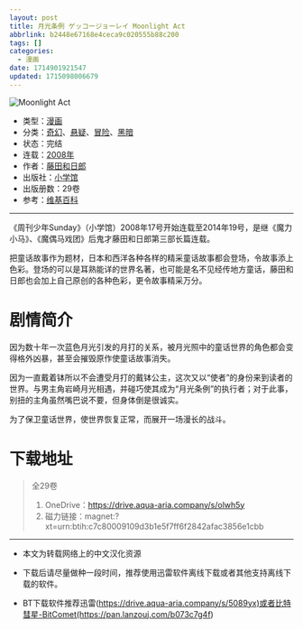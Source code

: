 ```yaml
---
layout: post
title: 月光条例 ゲッコージョーレイ Moonlight Act
abbrlink: b2448e67168e4ceca9c020555b88c200
tags: []
categories:
  - 漫画
date: 1714901921547
updated: 1715098006679
---
```


![Moonlight Act](https://img.20000207.xyz/file/cad7c657647c199baa93b.jpg)

- 类型：[漫画](/index.php/category/漫画)
- 分类：[奇幻](/index.php/category/奇幻)、[悬疑](/index.php/category/悬疑)、[冒险](/index.php/category/冒险)、[黑暗](/index.php/category/黑暗)
- 状态：完结
- 连载：[2008年](/index.php/category/2008年)
- 作者：[藤田和日郎](/index.php/category/藤田和日郎)
- 出版社：[小学馆](/index.php/category/小学馆)
- 出版册数：29卷
- 参考：[维基百科](https://zh.wikipedia.org/wiki/月光条例)

***

《周刊少年Sunday》（小学馆）2008年17号开始连载至2014年19号，是继《魔力小马》、《魔偶马戏团》后鬼才藤田和日郎第三部长篇连载。

把童话故事作为题材，日本和西洋各种各样的精采童话故事都会登场，令故事添上色彩。登场的可以是耳熟能详的世界名著，也可能是名不见经传地方童话，藤田和日郎也会加上自己原创的各种色彩，更令故事精采万分。

# 剧情简介

因为数十年一次蓝色月光引发的月打的关系，被月光照中的童话世界的角色都会变得格外凶暴，甚至会摧毁原作使童话故事消失。

因为一直戴着钵所以不会遭受月打的戴钵公主，这次又以“使者”的身份来到读者的世界。与男主角岩崎月光相遇，并碰巧使其成为“月光条例”的执行者；对于此事，别扭的主角虽然嘴巴说不要，但身体倒是很诚实。

为了保卫童话世界，使世界恢复正常，而展开一场漫长的战斗。

# 下载地址

> 全29卷
>
> 1. OneDrive：<https://drive.aqua-aria.company/s/olwh5y>
> 2. 磁力链接：magnet:?xt=urn:btih:c7c80009109d3b1e5f7ff6f2842afac3856e1cbb

***

- 本文为转载网络上的中文汉化资源

- 下载后请尽量做种一段时间，推荐使用迅雷软件离线下载或者其他支持离线下载的软件。

- BT下载软件推荐迅雷(<https://drive.aqua-aria.company/s/5089yx)或者比特彗星-BitComet(https://pan.lanzouj.com/b073c7g4f>)
